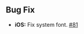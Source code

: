 ﻿## Bug Fix
* **iOS:** Fix system font. [#81](https://github.com/matteobortolazzo/HtmlLabelPlugin/issues/81)